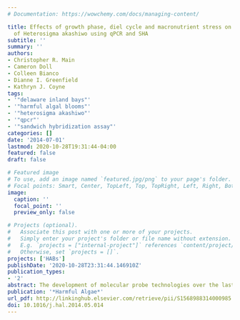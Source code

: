 ```yaml
---
# Documentation: https://wowchemy.com/docs/managing-content/

title: Effects of growth phase, diel cycle and macronutrient stress on the quantification
  of Heterosigma akashiwo using qPCR and SHA
subtitle: ''
summary: ''
authors:
- Christopher R. Main
- Cameron Doll
- Colleen Bianco
- Dianne I. Greenfield
- Kathryn J. Coyne
tags:
- '"delaware inland bays"'
- '"harmful algal blooms"'
- '"heterosigma akashiwo"'
- '"qpcr"'
- '"sandwich hybridization assay"'
categories: []
date: '2014-07-01'
lastmod: 2020-10-28T19:31:44-04:00
featured: false
draft: false

# Featured image
# To use, add an image named `featured.jpg/png` to your page's folder.
# Focal points: Smart, Center, TopLeft, Top, TopRight, Left, Right, BottomLeft, Bottom, BottomRight.
image:
  caption: ''
  focal_point: ''
  preview_only: false

# Projects (optional).
#   Associate this post with one or more of your projects.
#   Simply enter your project's folder or file name without extension.
#   E.g. `projects = ["internal-project"]` references `content/project/deep-learning/index.md`.
#   Otherwise, set `projects = []`.
projects: ['HABs']
publishDate: '2020-10-28T23:31:44.146910Z'
publication_types:
- '2'
abstract: The development of molecular probe technologies over the last several decades has enabled more rapid and specific identification and enumeration of phytoplankton species compared to traditional technologies, such as light microscopy. Direct comparisons of these methods with respect to physiological status, however, are sparse. Here we directly compare quantitative real-time PCR (qPCR) and sandwich hybridization assay (SHA) for enumerating the raphidophyte Heterosigma akashiwo at several points during its growth phase, over a diel cycle and with macronutrient stress in laboratory cultures. To ensure consistency between comparisons, a single cellular homogenate was generated from each culture and split for analysis by qPCR and SHA. Since the homogenate was generated from the same number of cells during each experiment, results reflect changes in nucleic acid content (rRNA and DNA) at each time point or in response to environmental conditions relative to a reference sample. Results show a greater level of precision in SHA results which contributed to significant (2–3 fold) differences in rRNA content per cell in several of these analyses. There was significantly greater rRNA content during lag and exponential phases compared to stationary phase cultures, and a significant decrease in rRNA content during the light cycle compared to cells harvested in the dark. In contrast, there were no significant differences in DNA content per cell as determined by qPCR over a diel cycle or during different growth phases. There was also no decrease in either rRNA or DNA content for cultures under low P conditions compared to nutrient replete conditions. However, both rRNA and DNA content were significantly lower under N stress when compared to nutrient replete conditions. Results of this study suggest that growth stage, nutrient stress and cell cycle may impact molecular analyses, and that physiological status should be taken into account when using these methods for HAB monitoring.
publication: '*Harmful Algae*'
url_pdf: http://linkinghub.elsevier.com/retrieve/pii/S1568988314000985
doi: 10.1016/j.hal.2014.05.014
---
```


